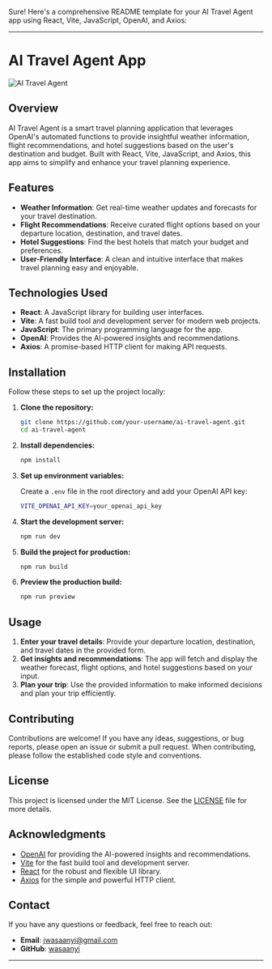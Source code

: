 Sure! Here's a comprehensive README template for your AI Travel Agent app using React, Vite, JavaScript, OpenAI, and Axios:

---

# AI Travel Agent App

![AI Travel Agent](./path-to-your-logo-or-screenshot.png)

## Overview

AI Travel Agent is a smart travel planning application that leverages OpenAI's automated functions to provide insightful weather information, flight recommendations, and hotel suggestions based on the user's destination and budget. Built with React, Vite, JavaScript, and Axios, this app aims to simplify and enhance your travel planning experience.

## Features

- **Weather Information**: Get real-time weather updates and forecasts for your travel destination.
- **Flight Recommendations**: Receive curated flight options based on your departure location, destination, and travel dates.
- **Hotel Suggestions**: Find the best hotels that match your budget and preferences.
- **User-Friendly Interface**: A clean and intuitive interface that makes travel planning easy and enjoyable.

## Technologies Used

- **React**: A JavaScript library for building user interfaces.
- **Vite**: A fast build tool and development server for modern web projects.
- **JavaScript**: The primary programming language for the app.
- **OpenAI**: Provides the AI-powered insights and recommendations.
- **Axios**: A promise-based HTTP client for making API requests.

## Installation

Follow these steps to set up the project locally:

1. **Clone the repository:**

   ```bash
   git clone https://github.com/your-username/ai-travel-agent.git
   cd ai-travel-agent
   ```

2. **Install dependencies:**

   ```bash
   npm install
   ```

3. **Set up environment variables:**

   Create a `.env` file in the root directory and add your OpenAI API key:

   ```bash
   VITE_OPENAI_API_KEY=your_openai_api_key
   ```

4. **Start the development server:**

   ```bash
   npm run dev
   ```

5. **Build the project for production:**

   ```bash
   npm run build
   ```

6. **Preview the production build:**

   ```bash
   npm run preview
   ```

## Usage

1. **Enter your travel details**: Provide your departure location, destination, and travel dates in the provided form.
2. **Get insights and recommendations**: The app will fetch and display the weather forecast, flight options, and hotel suggestions based on your input.
3. **Plan your trip**: Use the provided information to make informed decisions and plan your trip efficiently.

## Contributing

Contributions are welcome! If you have any ideas, suggestions, or bug reports, please open an issue or submit a pull request. When contributing, please follow the established code style and conventions.

## License

This project is licensed under the MIT License. See the [LICENSE](./LICENSE) file for more details.

## Acknowledgments

- [OpenAI](https://openai.com) for providing the AI-powered insights and recommendations.
- [Vite](https://vitejs.dev) for the fast build tool and development server.
- [React](https://reactjs.org) for the robust and flexible UI library.
- [Axios](https://axios-http.com) for the simple and powerful HTTP client.

## Contact

If you have any questions or feedback, feel free to reach out:

- **Email**: jwasaanyi@gmail.com
- **GitHub**: [wasaanyi](https://github.com/wasaanyi)

---
